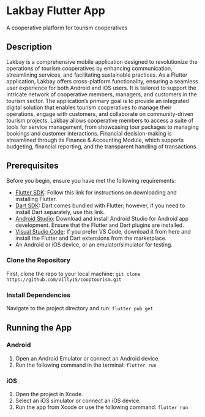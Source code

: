# Lakbay Flutter App 
A cooperative platform for tourism cooperatives

## Description
Lakbay is a comprehensive mobile application designed to revolutionize the operations of tourism cooperatives by enhancing communication, streamlining services, and facilitating sustainable practices. As a Flutter application, Lakbay offers cross-platform functionality, ensuring a seamless user experience for both Android and iOS users. It is tailored to support the intricate network of cooperative members, managers, and customers in the tourism sector. The application’s primary goal is to provide an integrated digital solution that enables tourism cooperatives to manage their operations, engage with customers, and collaborate on community-driven tourism projects. Lakbay allows cooperative members to access a suite of tools for service management, from showcasing tour packages to managing bookings and customer interactions. Financial decision-making is streamlined through its Finance & Accounting Module, which supports budgeting, financial reporting, and the transparent handling of transactions.

## Prerequisites
Before you begin, ensure you have met the following requirements:
- [Flutter SDK](https://flutter.dev/docs/get-started/install): Follow this link for instructions on downloading and installing Flutter.
- [Dart SDK](https://dart.dev/get-dart): Dart comes bundled with Flutter; however, if you need to install Dart separately, use this link.
- [Android Studio](https://developer.android.com/studio): Download and install Android Studio for Android app development. Ensure that the Flutter and Dart plugins are installed.
- [Visual Studio Code](https://code.visualstudio.com/): If you prefer VS Code, download it from here and install the Flutter and Dart extensions from the marketplace.
- An Android or iOS device, or an emulator/simulator for testing.

### Clone the Repository
First, clone the repo to your local machine:
`git clone https://github.com/Villy15/cooptourism.git`

### Install Dependencies
Navigate to the project directory and run:
`flutter pub get`

## Running the App

### Android
1. Open an Android Emulator or connect an Android device.
2. Run the following command in the terminal:
`flutter run`

### iOS
1. Open the project in Xcode.
2. Select an iOS simulator or connect an iOS device.
3. Run the app from Xcode or use the following command:
`flutter run`
